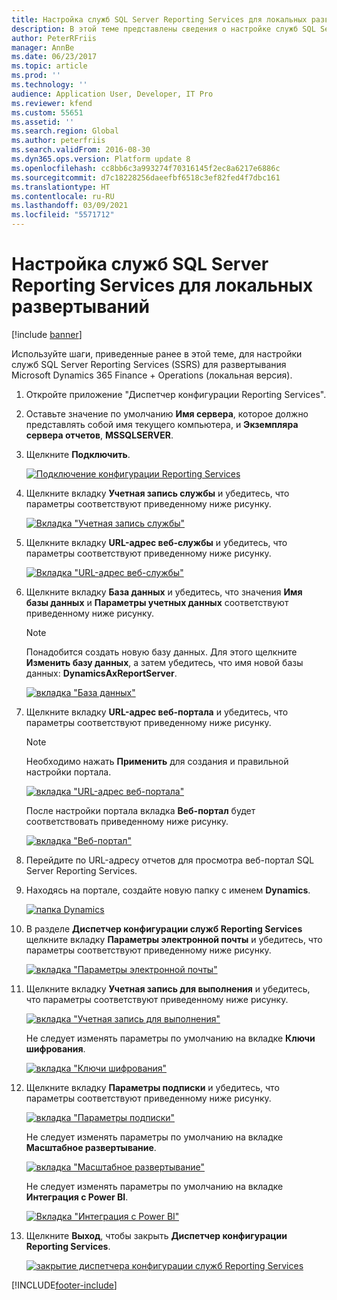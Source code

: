 ```yaml
---
title: Настройка служб SQL Server Reporting Services для локальных развертываний
description: В этой теме представлены сведения о настройке служб SQL Server Reporting Services (SSRS) для локального развертывания.
author: PeterRFriis
manager: AnnBe
ms.date: 06/23/2017
ms.topic: article
ms.prod: ''
ms.technology: ''
audience: Application User, Developer, IT Pro
ms.reviewer: kfend
ms.custom: 55651
ms.assetid: ''
ms.search.region: Global
ms.author: peterfriis
ms.search.validFrom: 2016-08-30
ms.dyn365.ops.version: Platform update 8
ms.openlocfilehash: cc8bb6c3a993274f70316145f2ec8a6217e6886c
ms.sourcegitcommit: d7c18228256daeefbf6518c3ef82fed4f7dbc161
ms.translationtype: HT
ms.contentlocale: ru-RU
ms.lasthandoff: 03/09/2021
ms.locfileid: "5571712"
---
```

# <a name="configure-sql-server-reporting-services-for-on-premises-deployments"></a>Настройка служб SQL Server Reporting Services для локальных развертываний

[!include [banner](../includes/banner.md)]

Используйте шаги, приведенные ранее в этой теме, для настройки служб SQL Server Reporting Services (SSRS) для развертывания Microsoft Dynamics 365 Finance + Operations (локальная версия).

1. Откройте приложение "Диспетчер конфигурации Reporting Services".
2. Оставьте значение по умолчанию **Имя сервера**, которое должно представлять собой имя текущего компьютера, и **Экземпляра сервера отчетов**, **MSSQLSERVER**.
3. Щелкните **Подключить**.

    [![Подключение конфигурации Reporting Services](./media/ssrs-config-manager-01.png)](./media/ssrs-config-manager-01.png)

4. Щелкните вкладку **Учетная запись службы** и убедитесь, что параметры соответствуют приведенному ниже рисунку.

    [![Вкладка "Учетная запись службы"](./media/ssrs-config-manager-02.png)](./media/ssrs-config-manager-02.png)

5. Щелкните вкладку **URL-адрес веб-службы** и убедитесь, что параметры соответствуют приведенному ниже рисунку.

    [![Вкладка "URL-адрес веб-службы"](./media/ssrs-config-manager-03.png)](./media/ssrs-config-manager-03.png)

6. Щелкните вкладку **База данных** и убедитесь, что значения **Имя базы данных** и **Параметры учетных данных** соответствуют приведенному ниже рисунку.

    > [!NOTE]
    > Понадобится создать новую базу данных. Для этого щелкните **Изменить базу данных**, а затем убедитесь, что имя новой базы данных: **DynamicsAxReportServer**.

    [![вкладка "База данных"](./media/ssrs-config-manager-04.png)](./media/ssrs-config-manager-04.png)

7. Щелкните вкладку **URL-адрес веб-портала** и убедитесь, что параметры соответствуют приведенному ниже рисунку.

    > [!NOTE]
    > Необходимо нажать **Применить** для создания и правильной настройки портала.

    [![вкладка "URL-адрес веб-портала"](./media/ssrs-config-manager-05.png)](./media/ssrs-config-manager-05.png)

    После настройки портала вкладка **Веб-портал** будет соответствовать приведенному ниже рисунку.

    [![вкладка "Веб-портал"](./media/ssrs-config-manager-06.png)](./media/ssrs-config-manager-06.png)

8. Перейдите по URL-адресу отчетов для просмотра веб-портал SQL Server Reporting Services.
9. Находясь на портале, создайте новую папку с именем **Dynamics**.

    [![папка Dynamics](./media/ssrs-config-manager-07.png)](./media/ssrs-config-manager-07.png)

10. В разделе **Диспетчер конфигурации служб Reporting Services** щелкните вкладку **Параметры электронной почты** и убедитесь, что параметры соответствуют приведенному ниже рисунку.

    [![вкладка "Параметры электронной почты"](./media/ssrs-config-manager-08.png)](./media/ssrs-config-manager-08.png)

11. Щелкните вкладку **Учетная запись для выполнения** и убедитесь, что параметры соответствуют приведенному ниже рисунку.

    [![вкладка "Учетная запись для выполнения"](./media/ssrs-config-manager-09.png)](./media/ssrs-config-manager-09.png)

    Не следует изменять параметры по умолчанию на вкладке **Ключи шифрования**.

    [![вкладка "Ключи шифрования"](./media/ssrs-config-manager-10.png)](./media/ssrs-config-manager-10.png)

12. Щелкните вкладку **Параметры подписки** и убедитесь, что параметры соответствуют приведенному ниже рисунку.

    [![вкладка "Параметры подписки"](./media/ssrs-config-manager-11.png)](./media/ssrs-config-manager-11.png)

    Не следует изменять параметры по умолчанию на вкладке **Масштабное развертывание**.

    [![вкладка "Масштабное развертывание"](./media/ssrs-config-manager-12.png)](./media/ssrs-config-manager-12.png)

    Не следует изменять параметры по умолчанию на вкладке **Интеграция с Power BI**.

    [![Вкладка "Интеграция с Power BI"](./media/ssrs-config-manager-13.png)](./media/ssrs-config-manager-13.png)

13. Щелкните **Выход**, чтобы закрыть **Диспетчер конфигурации Reporting Services**.

    [![закрытие диспетчера конфигурации служб Reporting Services](./media/ssrs-config-manager-14.png)](./media/ssrs-config-manager-14.png)


[!INCLUDE[footer-include](../../../includes/footer-banner.md)]
